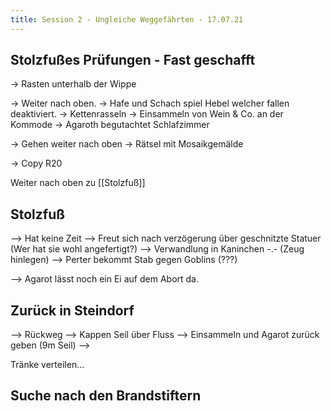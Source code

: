 ```yaml
---
title: Session 2 - Ungleiche Weggefährten - 17.07.21
---
```


##  Stolzfußes Prüfungen - Fast geschafft


-> Rasten unterhalb der Wippe

-> Weiter nach oben.
-> Hafe und Schach spiel
Hebel welcher fallen deaktiviert.
	-> Kettenrasseln
	-> Einsammeln von Wein & Co. an der Kommode
-> Agaroth begutachtet Schlafzimmer

-> Gehen weiter nach oben
	-> Rätsel mit Mosaikgemälde

-> Copy R20

Weiter nach oben zu [[Stolzfuß]]

## Stolzfuß

--> Hat keine Zeit
--> Freut sich nach verzögerung über geschnitzte Statuer (Wer hat sie wohl angefertigt?)
--> Verwandlung in Kaninchen -.- (Zeug hinlegen)
--> Perter bekommt Stab gegen Goblins (???)

--> Agarot lässt noch ein Ei auf dem Abort da. 


## Zurück in Steindorf

--> Rückweg
--> Kappen Seil über Fluss
--> Einsammeln und Agarot zurück geben (9m Seil)
--> 


Tränke verteilen...





## Suche nach den Brandstiftern